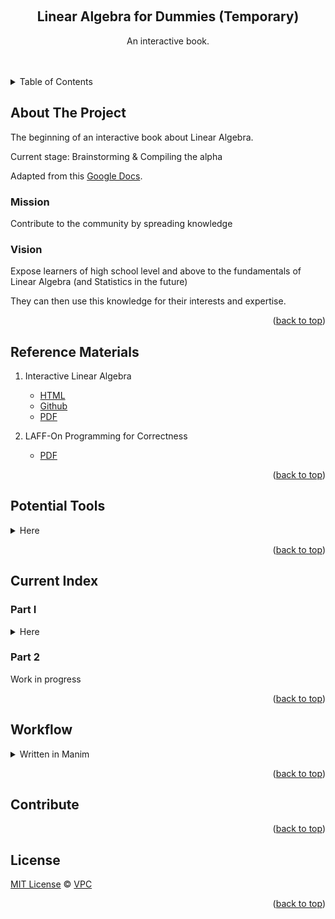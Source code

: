 <!-- Improved compatibility of back to top link: See: https://github.com/othneildrew/Best-README-Template/pull/73 -->
<a name="readme-top"></a>
<!--
*** Thanks for checking out the Best-README-Template. If you have a suggestion
*** that would make this better, please fork the repo and create a pull request
*** or simply open an issue with the tag "enhancement".
*** Don't forget to give the project a star!
*** Thanks again! Now go create something AMAZING! :D
-->



<!-- PROJECT SHIELDS -->
<!--
*** I'm using markdown "reference style" links for readability.
*** Reference links are enclosed in brackets [ ] instead of parentheses ( ).
*** See the bottom of this document for the declaration of the reference variables
*** for contributors-url, forks-url, etc. This is an optional, concise syntax you may use.
*** https://www.markdownguide.org/basic-syntax/#reference-style-links
-->



<!-- PROJECT LOGO -->
<br />
<div align="center">
<!--
  <a href="https://github.com/VinhPhmCng/gdscript-sections">
	<img src="https://raw.githubusercontent.com/VinhPhmCng/gdscript-sections/master/addons/gdscript_sections/logo.png" alt="Logo">
  </a>
-->

<h2 align="center">Linear Algebra for Dummies (Temporary)</h3>

  <p align="center">
	An interactive book.
	<br />
	<br />
	<br />
</p>
</div>



<!-- TABLE OF CONTENTS -->
<details>
  <summary>Table of Contents</summary>
  <ol>
	<li><a href="#about-the-project">About The Project</a></li>
	<li><a href="#reference-materials">Reference Materials</a></li>
	<li><a href="#potential-tools">Potential Tools</a></li>
	<li><a href="#current-index">Current Index</a></li>
	<li><a href="#workflow">Workflow</a></li>
	<li><a href="#contribute">Contribute</a></li>
	<li><a href="#license">License</a></li>
  </ol>
</details>



<!-- ABOUT THE PROJECT -->
## About The Project

The beginning of an interactive book about Linear Algebra.

Current stage: Brainstorming & Compiling the alpha

Adapted from this [Google Docs](https://docs.google.com/document/d/1BVfNwVEL7drSP9Yg6MMZRFXMC2-ba1qlUfBPgy4pzKY/edit?usp=sharing).

### Mission

Contribute to the community by spreading knowledge

### Vision

Expose learners of high school level and above to the fundamentals of Linear Algebra (and Statistics in the future)

They can then use this knowledge for their interests and expertise.


<p align="right">(<a href="#readme-top">back to top</a>)</p>


<!-- REFERENCE MATERIALS -->
## Reference Materials

1. Interactive Linear Algebra
   - [HTML](https://textbooks.math.gatech.edu/ila/)
   - [Github](https://github.com/QBobWatson/ila)
   - [PDF](reference-materials/ila.pdf)

2. LAFF-On Programming for Correctness
   - [PDF](reference-materials/LAFF.pdf)



<p align="right">(<a href="#readme-top">back to top</a>)</p>


<!-- POTENTIAL TOOLS -->
## Potential Tools
<details>
<summary>Here</summary>

<!--
<style type="text/css">
.tg  {border-collapse:collapse;border-spacing:0;}
.tg td{border-color:black;border-style:solid;border-width:1px;font-family:Arial, sans-serif;font-size:14px;
  overflow:hidden;padding:10px 5px;word-break:normal;}
.tg th{border-color:black;border-style:solid;border-width:1px;font-family:Arial, sans-serif;font-size:14px;
  font-weight:normal;overflow:hidden;padding:10px 5px;word-break:normal;}
.tg .tg-yjjj{border-color:inherit;color:#15C;text-align:center;text-decoration:underline;vertical-align:top}
.tg .tg-c3ow{border-color:inherit;text-align:center;vertical-align:top}
.tg .tg-7btt{border-color:inherit;font-weight:bold;text-align:center;vertical-align:top}
.tg .tg-0pky{border-color:inherit;text-align:left;vertical-align:top}
</style>
-->
<table class="tg">
<thead>
  <tr>
    <th class="tg-7btt"></th>
    <th class="tg-7btt"><span style="font-weight:700;font-style:normal;text-decoration:none;color:#000;background-color:transparent">Tool</span></th>
    <th class="tg-7btt"><span style="font-weight:700;font-style:normal;text-decoration:none;color:#000;background-color:transparent">Links</span></th>
    <th class="tg-7btt"><span style="font-weight:700;font-style:normal;text-decoration:none;color:#000;background-color:transparent">Usage</span></th>
  </tr>
</thead>
<tbody>
  <tr>
    <td class="tg-0pky" rowspan="4"><span style="font-weight:400;font-style:normal;text-decoration:none;color:#000;background-color:transparent">Used in </span><a href="https://docs.google.com/document/d/1BVfNwVEL7drSP9Yg6MMZRFXMC2-ba1qlUfBPgy4pzKY/edit#heading=h.2vkttfcfz2f4"><span style="font-weight:400;font-style:normal;text-decoration:underline;color:#15C;background-color:transparent">Interactive Linear Algebra</span></a></td>
    <td class="tg-c3ow"><span style="font-weight:bold;font-style:normal;text-decoration:none;color:#000;background-color:transparent">PreTeXt</span></td>
    <td class="tg-yjjj"><a href="https://github.com/PreTeXtBook/pretext"><span style="font-weight:400;font-style:normal;text-decoration:underline;color:#15C;background-color:transparent">Github</span></a><br><a href="https://pretextbook.org/index.html"><span style="font-weight:400;font-style:normal;text-decoration:underline;color:#15C;background-color:transparent">Website</span></a></td>
    <td class="tg-0pky"><span style="font-weight:400;font-style:normal;text-decoration:none;color:#000;background-color:transparent">An authoring and publishing system for authors</span></td>
  </tr>
  <tr>
    <td class="tg-c3ow"><span style="font-weight:400;font-style:normal;text-decoration:none;color:#000;background-color:transparent">Inkscape</span></td>
    <td class="tg-yjjj"><a href="https://inkscape.org/"><span style="font-weight:400;font-style:normal;text-decoration:underline;color:#15C;background-color:transparent">Website</span></a></td>
    <td class="tg-0pky"><span style="font-weight:400;font-style:normal;text-decoration:none;color:#000;background-color:transparent">PDF encoding</span></td>
  </tr>
  <tr>
    <td class="tg-c3ow"><span style="font-weight:400;font-style:normal;text-decoration:none;color:#000;background-color:transparent">FontForge</span></td>
    <td class="tg-yjjj"><a href="https://fontforge.org/en-US/"><span style="font-weight:400;font-style:normal;text-decoration:underline;color:#15C;background-color:transparent">Website</span></a><br><a href="https://github.com/fontforge/fontforge"><span style="font-weight:400;font-style:normal;text-decoration:underline;color:#15C;background-color:transparent">Github</span></a></td>
    <td class="tg-0pky"><span style="font-weight:400;font-style:normal;text-decoration:none;color:#000;background-color:transparent">Font embedding</span></td>
  </tr>
  <tr>
    <td class="tg-c3ow"><span style="font-weight:400;font-style:normal;text-decoration:none;color:#000;background-color:transparent">MathBox</span></td>
    <td class="tg-yjjj"><a href="https://github.com/unconed/mathbox"><span style="font-weight:400;font-style:normal;text-decoration:underline;color:#15C;background-color:transparent">Github</span></a></td>
    <td class="tg-0pky"><span style="font-weight:400;font-style:normal;text-decoration:none;color:#000;background-color:transparent">Math presentation in the browser</span></td>
  </tr>
  <tr>
    <td class="tg-c3ow" rowspan="3"><span style="font-weight:400;font-style:normal;text-decoration:none;color:#000;background-color:transparent">Management</span></td>
    <td class="tg-c3ow"><span style="font-weight:bold;font-style:normal;text-decoration:none;color:#000;background-color:transparent">Slack</span></td>
    <td class="tg-yjjj"><a href="https://slack.com/"><span style="font-weight:400;font-style:normal;text-decoration:underline;color:#15C;background-color:transparent">Website</span></a></td>
    <td class="tg-0pky"><span style="font-weight:400;font-style:normal;text-decoration:none;color:#000;background-color:transparent">Communication and productivity</span></td>
  </tr>
  <tr>
    <td class="tg-c3ow"><span style="font-weight:bold;font-style:normal;text-decoration:none;color:#000;background-color:transparent">Github</span></td>
    <td class="tg-yjjj"><a href="https://github.com/"><span style="font-weight:400;font-style:normal;text-decoration:underline;color:#15C;background-color:transparent">Website</span></a></td>
    <td class="tg-0pky"><span style="font-weight:400;font-style:normal;text-decoration:none;color:#000;background-color:transparent">Version control</span></td>
  </tr>
  <tr>
    <td class="tg-c3ow"><span style="font-weight:bold;font-style:normal;text-decoration:none;color:#000;background-color:transparent">Trello</span></td>
    <td class="tg-yjjj"><a href="https://trello.com/"><span style="font-weight:400;font-style:normal;text-decoration:underline;color:#15C;background-color:transparent">Website</span></a></td>
    <td class="tg-0pky"><span style="font-weight:400;font-style:normal;text-decoration:none;color:#000;background-color:transparent">Managing tasks and productivity</span></td>
  </tr>
  <tr>
    <td class="tg-c3ow" rowspan="9"><span style="font-weight:400;font-style:normal;text-decoration:none;color:#000;background-color:transparent">LaTeX</span></td>
    <td class="tg-c3ow"><span style="font-weight:bold;font-style:normal;text-decoration:none;color:#000;background-color:transparent">LaTeX</span></td>
    <td class="tg-yjjj"><a href="https://www.latex-project.org/"><span style="font-weight:400;font-style:normal;text-decoration:underline;color:#15C;background-color:transparent">Website</span></a></td>
    <td class="tg-0pky"><span style="font-weight:400;font-style:normal;text-decoration:none;color:#000;background-color:transparent">A high-quality typesetting system</span><br><span style="font-weight:400;font-style:normal;text-decoration:none;color:#000;background-color:transparent">Designed for technical and scientific documentation</span></td>
  </tr>
  <tr>
    <td class="tg-c3ow">TUG's Resources</td>
    <td class="tg-c3ow"><a href="https://www.tug.org/interest.html#free" target="_blank" rel="noopener noreferrer">Website</a></td>
    <td class="tg-0pky">TeX Users Group</td>
  </tr>
  <tr>
    <td class="tg-c3ow"><span style="font-weight:bold">TeX Live</span></td>
    <td class="tg-c3ow"><a href="https://www.tug.org/texlive/" target="_blank" rel="noopener noreferrer">Website</a></td>
    <td class="tg-0pky">A distribution provided by most TeX user groups<br>Essential</td>
  </tr>
  <tr>
    <td class="tg-c3ow">LaTex Workshop</td>
    <td class="tg-c3ow">Website</td>
    <td class="tg-0pky">A LaTeX extension for VSCode</td>
  </tr>
  <tr>
    <td class="tg-c3ow"><span style="font-weight:400;font-style:normal;text-decoration:none;color:#000;background-color:transparent">TexMaker</span></td>
    <td class="tg-yjjj"><a href="https://www.xm1math.net/texmaker/doc.html"><span style="font-weight:400;font-style:normal;text-decoration:underline;color:#15C;background-color:transparent">Website</span></a></td>
    <td class="tg-0pky"><span style="font-weight:400;font-style:normal;text-decoration:none;color:#000;background-color:transparent">A LaTex editor</span></td>
  </tr>
  <tr>
    <td class="tg-c3ow"><span style="font-weight:400;font-style:normal;text-decoration:none;color:#000;background-color:transparent">Overleaf</span></td>
    <td class="tg-yjjj"><a href="https://www.overleaf.com/"><span style="font-weight:400;font-style:normal;text-decoration:underline;color:#15C;background-color:transparent">Website</span></a></td>
    <td class="tg-0pky"><span style="font-weight:400;font-style:normal;text-decoration:none;color:#000;background-color:transparent">A collaborative LaTex editor</span><br><span style="font-weight:400;font-style:normal;text-decoration:none;color:#000;background-color:transparent">Not free for 3+ collaborators</span></td>
  </tr>
  <tr>
    <td class="tg-c3ow"><span style="font-weight:400;font-style:normal;text-decoration:none;color:#000;background-color:transparent">WebLaTeX</span></td>
    <td class="tg-yjjj"><a href="https://github.com/sanjib-sen/WebLaTex"><span style="font-weight:400;font-style:normal;text-decoration:underline;color:#15C;background-color:transparent">Github</span></a></td>
    <td class="tg-0pky"><span style="font-weight:400;font-style:normal;text-decoration:none;color:#000;background-color:transparent">VSCode extension for collaborative LaTex editing</span></td>
  </tr>
  <tr>
    <td class="tg-c3ow"><span style="font-weight:400;font-style:normal;text-decoration:none;color:#000;background-color:transparent">TeXstudio</span></td>
    <td class="tg-yjjj"><a href="https://www.texstudio.org/"><span style="font-weight:400;font-style:normal;text-decoration:underline;color:#15C;background-color:transparent">Website</span></a><br><a href="https://github.com/texstudio-org/texstudio"><span style="font-weight:400;font-style:normal;text-decoration:underline;color:#15C;background-color:transparent">Github</span></a></td>
    <td class="tg-0pky"><span style="font-weight:400;font-style:normal;text-decoration:none;color:#000;background-color:transparent">An integrated writing environment for LaTeX</span></td>
  </tr>
  <tr>
    <td class="tg-c3ow">KaTeX</td>
    <td class="tg-c3ow"><a href="https://katex.org/" target="_blank" rel="noopener noreferrer">Website</a><br><a href="https://github.com/KaTeX/KaTeX" target="_blank" rel="noopener noreferrer">Github</a><br></td>
    <td class="tg-0pky">A JavaScript library for TeX math rendering on the web</td>
  </tr>
  <tr>
    <td class="tg-c3ow" rowspan="4"><span style="font-weight:400;font-style:normal;text-decoration:none;color:#000;background-color:transparent">Markdown</span></td>
    <td class="tg-c3ow"><span style="font-weight:400;font-style:normal;text-decoration:none;color:#000;background-color:transparent">Marktext</span></td>
    <td class="tg-yjjj"><a href="https://github.com/marktext/marktext"><span style="font-weight:400;font-style:normal;text-decoration:underline;color:#15C;background-color:transparent">Github</span></a></td>
    <td class="tg-0pky"><span style="font-weight:400;font-style:normal;text-decoration:none;color:#000;background-color:transparent">A markdown editor</span></td>
  </tr>
  <tr>
    <td class="tg-c3ow"><span style="font-weight:400;font-style:normal;text-decoration:none;color:#000;background-color:transparent">Markdown guide</span></td>
    <td class="tg-yjjj"><a href="https://www.markdownguide.org/"><span style="font-weight:400;font-style:normal;text-decoration:underline;color:#15C;background-color:transparent">Website</span></a></td>
    <td class="tg-0pky"><span style="font-weight:400;font-style:normal;text-decoration:none;color:#000;background-color:transparent">A reference markdown guide</span></td>
  </tr>
  <tr>
    <td class="tg-c3ow"><span style="font-weight:400;font-style:normal;text-decoration:none;color:#000;background-color:transparent">Pandoc</span></td>
    <td class="tg-yjjj"><a href="https://github.com/jgm/pandoc"><span style="font-weight:400;font-style:normal;text-decoration:underline;color:#15C;background-color:transparent">Github</span></a><br><a href="https://pandoc.org/"><span style="font-weight:400;font-style:normal;text-decoration:underline;color:#15C;background-color:transparent">Website</span></a></td>
    <td class="tg-0pky"><span style="font-weight:400;font-style:normal;text-decoration:none;color:#000;background-color:transparent">A document converter (between markup formats)</span><br><span style="font-weight:400;font-style:normal;text-decoration:none;color:#000;background-color:transparent">A tool for writing books in markdown</span></td>
  </tr>
  <tr>
    <td class="tg-c3ow"><span style="font-weight:400;font-style:normal;text-decoration:none;color:#000;background-color:transparent">Gitbook</span></td>
    <td class="tg-yjjj"><a href="https://www.gitbook.com/"><span style="font-weight:400;font-style:normal;text-decoration:underline;color:#15C;background-color:transparent">Website</span></a></td>
    <td class="tg-0pky"><span style="font-weight:400;font-style:normal;text-decoration:none;color:#000;background-color:transparent">A document converter (between markup formats)</span><br><span style="font-weight:400;font-style:normal;text-decoration:none;color:#000;background-color:transparent">A tool for writing books in markdown</span><br><span style="font-weight:400;font-style:normal;text-decoration:none;color:#000;background-color:transparent">Not free</span></td>
  </tr>
  <tr>
    <td class="tg-c3ow" rowspan="5">Math</td>
    <td class="tg-c3ow">math</td>
    <td class="tg-c3ow"><a href="https://github.com/ossu/math" target="_blank" rel="noopener noreferrer">Github</a></td>
    <td class="tg-0pky">By OSSU - Open Source Society University</td>
  </tr>
  <tr>
    <td class="tg-c3ow">freecodecamp</td>
    <td class="tg-c3ow"><a href="https://github.com/freeCodeCamp/freeCodeCamp" target="_blank" rel="noopener noreferrer">Github</a><br><a href="https://www.freecodecamp.org/" target="_blank" rel="noopener noreferrer">Website</a></td>
    <td class="tg-0pky">Courses about coding and relevant math</td>
  </tr>
  <tr>
    <td class="tg-c3ow">numpy</td>
    <td class="tg-c3ow"><a href="https://github.com/numpy/numpy" target="_blank" rel="noopener noreferrer">Github</a><br><a href="https://numpy.org/" target="_blank" rel="noopener noreferrer">Website</a></td>
    <td class="tg-0pky">A package for scientific computing with Python</td>
  </tr>
  <tr>
    <td class="tg-c3ow"><span style="font-weight:bold">MIT OpenCourseWare</span></td>
    <td class="tg-c3ow"><a href="https://ocw.mit.edu/" target="_blank" rel="noopener noreferrer">Website</a></td>
    <td class="tg-0pky"><a href="https://ocw.mit.edu/search/?q=linear+algebra" target="_blank" rel="noopener noreferrer">Linear Algebra courses</a><a href="https://ocw.mit.edu/courses/18-06sc-linear-algebra-fall-2011/" target="_blank" rel="noopener noreferrer">Prof. Gilbert Strang's Linear Algebra course</a></td>
  </tr>
  <tr>
    <td class="tg-baqh">3Blue1Brown</td>
    <td class="tg-0lax"><a href="https://youtube.com/playlist?list=PLZHQObOWTQDPD3MizzM2xVFitgF8hE_ab&si=Uzdqbj-bRBEX8Yhi" target="_blank" rel="noopener noreferrer">Youtube</a></td>
    <td class="tg-0lax">A Youtube playlist - Visualization of Linear Algebra Concepts</td>
  </tr>
  <tr>
    <td class="tg-c3ow"><span style="font-weight:400;font-style:normal;text-decoration:none;color:#000;background-color:transparent">Visualization</span></td>
    <td class="tg-c3ow"><span style="font-weight:400;font-style:normal;text-decoration:none;color:#000;background-color:transparent">D3</span></td>
    <td class="tg-yjjj"><a href="https://github.com/d3/d3"><span style="font-weight:400;font-style:normal;text-decoration:underline;color:#15C;background-color:transparent">Github</span></a><br><a href="https://d3js.org/"><span style="font-weight:400;font-style:normal;text-decoration:underline;color:#15C;background-color:transparent">Website</span></a></td>
    <td class="tg-0pky"><span style="font-weight:400;font-style:normal;text-decoration:none;color:#000;background-color:transparent">A JavaScript library for visualizing data</span></td>
  </tr>
  <tr>
    <td class="tg-c3ow"></td>
    <td class="tg-c3ow"><span style="font-weight:400;font-style:normal;text-decoration:none;color:#000;background-color:transparent">Matplotlib</span></td>
    <td class="tg-yjjj"><a href="https://matplotlib.org/"><span style="font-weight:400;font-style:normal;text-decoration:underline;color:#15C;background-color:transparent">Website</span></a><br><a href="https://github.com/matplotlib/matplotlib"><span style="font-weight:400;font-style:normal;text-decoration:underline;color:#15C;background-color:transparent">Github</span></a></td>
    <td class="tg-0pky"><span style="font-weight:400;font-style:normal;text-decoration:none;color:#000;background-color:transparent">Visualization with Python</span></td>
  </tr>
  <tr>
    <td class="tg-c3ow"></td>
    <td class="tg-c3ow"><span style="font-weight:400;font-style:normal;text-decoration:none;color:#000;background-color:transparent">Matlab</span></td>
    <td class="tg-yjjj"><a href="https://www.mathworks.com/products/matlab.html"><span style="font-weight:400;font-style:normal;text-decoration:underline;color:#15C;background-color:transparent">Website</span></a></td>
    <td class="tg-0pky"><span style="font-weight:400;font-style:normal;text-decoration:none;color:#000;background-color:transparent">A programming and numeric computing platform to analyze data, develop algorithms, and create models.</span></td>
  </tr>
  <tr>
    <td class="tg-c3ow" rowspan="3"><span style="font-weight:400;font-style:normal;text-decoration:none;color:#000;background-color:transparent">Presentation</span></td>
    <td class="tg-c3ow"><span style="font-weight:400;font-style:normal;text-decoration:none;color:#000;background-color:transparent">Slidev</span></td>
    <td class="tg-yjjj"><a href="https://github.com/slidevjs/slidev"><span style="font-weight:400;font-style:normal;text-decoration:underline;color:#15C;background-color:transparent">Github</span></a><br><a href="https://sli.dev/"><span style="font-weight:400;font-style:normal;text-decoration:underline;color:#15C;background-color:transparent">Website</span></a></td>
    <td class="tg-0pky"><span style="font-weight:400;font-style:normal;text-decoration:none;color:#000;background-color:transparent">Presentation slides for developers</span></td>
  </tr>
  <tr>
    <td class="tg-c3ow"><span style="font-weight:400;font-style:normal;text-decoration:none;color:#000;background-color:transparent">Manim</span></td>
    <td class="tg-yjjj"><a href="https://github.com/3b1b/manim"><span style="font-weight:400;font-style:normal;text-decoration:underline;color:#15C;background-color:transparent">Github</span></a><br><a href="https://docs.manim.community/en/stable/index.html"><span style="font-weight:400;font-style:normal;text-decoration:underline;color:#15C;background-color:transparent">Website</span></a></td>
    <td class="tg-0pky"><span style="font-weight:400;font-style:normal;text-decoration:none;color:#000;background-color:transparent">An engine for precise programmatic animations</span></td>
  </tr>
  <tr>
    <td class="tg-c3ow"><span style="font-weight:400;font-style:normal;text-decoration:none;color:#000;background-color:transparent">Motion Canvas</span></td>
    <td class="tg-yjjj"><a href="https://github.com/motion-canvas/motion-canvas"><span style="font-weight:400;font-style:normal;text-decoration:underline;color:#15C;background-color:transparent">Github</span></a><br><a href="https://motioncanvas.io/"><span style="font-weight:400;font-style:normal;text-decoration:underline;color:#15C;background-color:transparent">Website</span></a></td>
    <td class="tg-0pky"><span style="font-weight:400;font-style:normal;text-decoration:none;color:#000;background-color:transparent">A Typescript library to create informative vector animations and synchronize them with voice-overs</span></td>
  </tr>
  <tr>
    <td class="tg-c3ow" rowspan="2"><span style="font-weight:400;font-style:normal;text-decoration:none;color:#000;background-color:transparent">Site generator</span></td>
    <td class="tg-c3ow"><span style="font-weight:400;font-style:normal;text-decoration:none;color:#000;background-color:transparent">Jekyll</span></td>
    <td class="tg-yjjj"><a href="https://github.com/jekyll/jekyll"><span style="font-weight:400;font-style:normal;text-decoration:underline;color:#15C;background-color:transparent">Github</span></a></td>
    <td class="tg-0pky"><span style="font-weight:400;font-style:normal;text-decoration:none;color:#000;background-color:transparent">A static site generator</span></td>
  </tr>
  <tr>
    <td class="tg-c3ow"><span style="font-weight:400;font-style:normal;text-decoration:none;color:#000;background-color:transparent">Hugo</span></td>
    <td class="tg-yjjj"><a href="https://github.com/gohugoio/hugo"><span style="font-weight:400;font-style:normal;text-decoration:underline;color:#15C;background-color:transparent">Github</span></a></td>
    <td class="tg-0pky"><span style="font-weight:400;font-style:normal;text-decoration:none;color:#000;background-color:transparent">A static site generator</span></td>
  </tr>
  <tr>
    <td class="tg-c3ow" rowspan="9">Useful Github topics</td>
    <td class="tg-c3ow" colspan="2"><a href="https://github.com/topics/latex" target="_blank" rel="noopener noreferrer">LaTex</a></td>
    <td class="tg-0pky"></td>
  </tr>
  <tr>
    <td class="tg-c3ow" colspan="2"><a href="https://github.com/topics/linear-algebra" target="_blank" rel="noopener noreferrer">linear-algebra</a></td>
    <td class="tg-0pky"></td>
  </tr>
  <tr>
    <td class="tg-c3ow" colspan="2"><a href="https://github.com/topics/markdown" target="_blank" rel="noopener noreferrer">markdown</a></td>
    <td class="tg-0pky"></td>
  </tr>
  <tr>
    <td class="tg-c3ow" colspan="2"><a href="https://github.com/topics/latex-editor" target="_blank" rel="noopener noreferrer">latex-editor</a></td>
    <td class="tg-0pky"></td>
  </tr>
  <tr>
    <td class="tg-c3ow" colspan="2"><a href="https://github.com/topics/parsing" target="_blank" rel="noopener noreferrer">parsing</a></td>
    <td class="tg-0pky"></td>
  </tr>
  <tr>
    <td class="tg-c3ow" colspan="2"><a href="https://github.com/topics/documentation" target="_blank" rel="noopener noreferrer">documentation</a></td>
    <td class="tg-0pky"></td>
  </tr>
  <tr>
    <td class="tg-c3ow" colspan="2"><a href="https://github.com/topics/presentation" target="_blank" rel="noopener noreferrer">presentation</a></td>
    <td class="tg-0pky"></td>
  </tr>
  <tr>
    <td class="tg-c3ow" colspan="2"><a href="https://github.com/topics/animation" target="_blank" rel="noopener noreferrer">animation</a></td>
    <td class="tg-0pky"></td>
  </tr>
  <tr>
    <td class="tg-c3ow" colspan="2"><a href="https://github.com/topics/visualization" target="_blank" rel="noopener noreferrer">visualization</a></td>
    <td class="tg-0pky"></td>
  </tr>
  <tr>
    <td class="tg-0pky"></td>
    <td class="tg-0pky"></td>
    <td class="tg-0pky"></td>
    <td class="tg-0pky"></td>
  </tr>
  <tr>
    <td class="tg-0pky"></td>
    <td class="tg-0pky"></td>
    <td class="tg-0pky"></td>
    <td class="tg-0pky"></td>
  </tr>
  <tr>
    <td class="tg-0pky"></td>
    <td class="tg-0pky"></td>
    <td class="tg-0pky"></td>
    <td class="tg-0pky"></td>
  </tr>
  <tr>
    <td class="tg-0pky"></td>
    <td class="tg-0pky"></td>
    <td class="tg-0pky"></td>
    <td class="tg-0pky"></td>
  </tr>
</tbody>
</table>
</details>

<p align="right">(<a href="#readme-top">back to top</a>)</p>


<!-- CURRENT INDEX -->
## Current Index

### Part I

<details>
<summary>Here</summary>

Chapter 1: Số thực và vector cột
1. Số thực và các tính chất
1. Vector cột
1. Không gian vector

Chapter 2: Ma trận
1. Ma trận
2. Các ma trận cơ sở
3. Các phép biến đổi hàng
4. Ma trận hoán vị
5. Ma trận bậc thang
6. Trụ của hàng và hạng của ma trận

Chapter 3: Các phép toán đối với ma trận
1. Tổng của hai ma trận
2. Nhân ma trận với một số
3. Nhân hai ma trận
4. Ma trận khối (*)
5. Nhân ma trận theo khối

Chapter 4: Định thức
1. Định thức
2. Ma trận con và phần phụ đại số
3. Tính định thức

Chapter 5: Giải hệ phương trình tuyến tính
1. Phương pháp khử Gauss
2. Phương pháp Cramer đối với hệ phương trình có số phương trình bằng số ẩn
3. Một số ứng dụng


Chương 6: Phân tích ma trận
1. Phân tích A = LU
2. Phân tích A = CR
3. Ma trận nghịch đảo
4. Ứng dụng để giải hệ phương trình tuyến tính


</details>


### Part 2
Work in progress


<p align="right">(<a href="#readme-top">back to top</a>)</p>


<!-- WORKFLOW -->
## Workflow

<details>
<summary>Written in Manim</summary>

```python
class WorkFlow(Scene):
    def construct(self):
        goal = Arrow(start=LEFT * 3, end=RIGHT * 3, color=GREEN).shift(UP * 2)
        composing = Arrow(start=LEFT * 3, end=RIGHT * 3, color=BLUE)
        adopting = Arrow(start=LEFT * 3, end=RIGHT * 3, color=YELLOW).shift(DOWN * 2)
        
        goal_label = Text("Goal: Chapter being worked on").scale(0.5).next_to(goal, UP)
        composing_label = Text("Composing it").scale(0.5).next_to(composing, UP)
        adopting_label = Text("Adopting it into PreTeXt").scale(0.5).next_to(adopting, UP)
        
        self.add(goal, composing, adopting)
        self.add(goal_label, composing_label, adopting_label)
        
        composing.put_start_and_end_on(LEFT * 3, LEFT * 2.8)
        adopting.put_start_and_end_on(LEFT * 3, LEFT * 2.8).shift(DOWN * 2)
        
        self.wait(1)
        
        self.play(
            composing.animate(run_time=3, rate_func=linear).put_start_and_end_on(LEFT * 3, RIGHT * 3),
            adopting.animate(run_time=5, rate_func=linear).put_start_and_end_on(LEFT * 3, RIGHT * 3).shift(DOWN * 2)
        )
```

</details>


<p align="right">(<a href="#readme-top">back to top</a>)</p>


<!-- CONTRIBUTE -->
## Contribute



<p align="right">(<a href="#readme-top">back to top</a>)</p>


<!-- LICENSE -->
## License
[MIT License](LICENSE) © [VPC](https://github.com/VinhPhmCng)


<p align="right">(<a href="#readme-top">back to top</a>)</p>